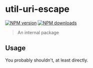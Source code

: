 # util-uri-escape

[![NPM version](https://img.shields.io/npm/v/@aws-sdk/util-uri-escape/beta.svg)](https://www.npmjs.com/package/@aws-sdk/util-uri-escape)
[![NPM downloads](https://img.shields.io/npm/dm/@aws-sdk/util-uri-escape.svg)](https://www.npmjs.com/package/@aws-sdk/util-uri-escape)

> An internal package

## Usage

You probably shouldn't, at least directly.

